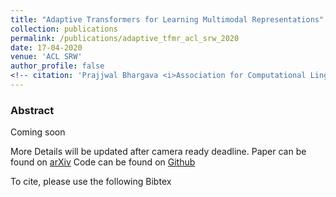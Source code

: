 ```yaml
---
title: "Adaptive Transformers for Learning Multimodal Representations"
collection: publications
permalink: /publications/adaptive_tfmr_acl_srw_2020
date: 17-04-2020
venue: 'ACL SRW'
author_profile: false
<!-- citation: 'Prajjwal Bhargava <i>Association for Computational Linguistics 2020 (SRW) </i> <b>ACL SRW 2020</b>. -->'
---
```


### Abstract
Coming soon

More Details will be updated after camera ready deadline. 
Paper can be found on [arXiv](https://arxiv.org/abs/)
Code can be found on [Github](https://github.com/prajjwal1/)

To cite, please use the following Bibtex

```
```
